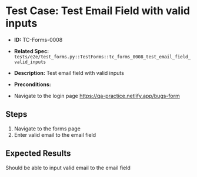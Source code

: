 # Test Case: Test Email Field with valid inputs
- **ID:** TC-Forms-0008
- **Related Spec:** `tests/e2e/test_forms.py::TestForms::tc_forms_0008_test_email_field_valid_inputs`
- **Description:** Test email field with valid inputs 

- **Preconditions:**
- Navigate to the login page https://qa-practice.netlify.app/bugs-form

## Steps 
1. Navigate to the forms page 
2. Enter valid email to the email field 



## Expected Results
Should be able to input valid email to the email field 
